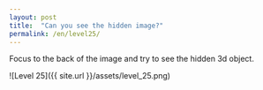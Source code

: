 ```yaml
---
layout: post
title:  "Can you see the hidden image?"
permalink: /en/level25/
---
```

Focus to the back of the image and try to see the hidden 3d object.

![Level 25]({{ site.url }}/assets/level_25.png)